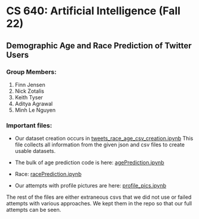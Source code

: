 # CS 640: Artificial Intelligence (Fall 22)
## Demographic Age and Race Prediction of Twitter Users

### Group Members:

1. Finn Jensen
2. Nick Zotalis
3. Keith Tyser  
4. Aditya Agrawal
5. Minh Le Nguyen


### Important files:

- Our dataset creation occurs in [tweets_race_age_csv_creation.ipynb](tweets_race_age_csv_creation.ipynb)
This file collects all information from the given json and csv files to create usable datasets.

- The bulk of age prediction code is here: 
[agePrediction.ipynb](agePrediction.ipynb)

- Race:
[racePrediction.ipynb](racePrediction.ipynb)

- Our attempts with profile pictures are here:
[profile_pics.ipynb](profile_pics.ipynb)


The rest of the files are either extraneous csvs that we did not use or failed attempts with various approaches. We kept them in the repo so that our full attempts can be seen.
